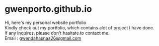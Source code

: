 # gwenporto.github.io
Hi, here's my personal website portfolio
<br>
Kindly check out my portfolio, which contains alot of project I have done. 
<br>
If any inquires, please don't hasitate to contact me. 
<br>
Email : gwendahasnaa26@gmail.com

